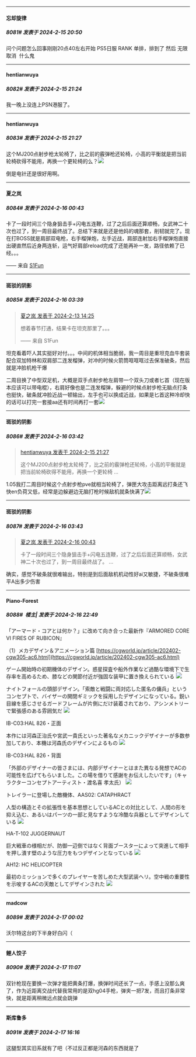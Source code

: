 
*****

####  忘却旋律  
##### 8081#       发表于 2024-2-15 20:50

问个问题怎么回事刚刚20点40左右开始 PS5日服 RANK 单排，排到了 然后 无限取消  什么鬼


*****

####  hentianwuya  
##### 8082#       发表于 2024-2-15 21:24

我一晚上没连上PSN港服了。

*****

####  hentianwuya  
##### 8083#       发表于 2024-2-15 21:27

这个MJ200点射步枪太轮椅了，比之前的霰弹枪还轮椅，小高的平衡就是把当前轮椅砍得不能用，再换一个更轮椅的么？<img src="https://static.saraba1st.com/image/smiley/face2017/091.png" referrerpolicy="no-referrer">

倒是电针还是很好用啊。


*****

####  夏之岚  
##### 8084#       发表于 2024-2-16 00:43

卡了一段时间三个隐身狙击手+闪电五连鞭，过了之后后面还算顺畅，女武神二十次也过了，到一周目最终战了。总结下来就是还是他妈的魂那套，削韧就完了。现在打BOSS就是肩部双电枪，右手榴弹炮，左手近战，肩部连射加右手榴弹炮直接出硬直然后近身两连斩，运气好肩部reload完成了还能再补一发，路径依赖了已经。。。

—— 来自 [S1Fun](https://s1fun.koalcat.com)


*****

####  斑驳的阴影  
##### 8085#       发表于 2024-2-16 03:39

<blockquote><a href="httphttps://bbs.saraba1st.com/2b/forum.php?mod=redirect&amp;goto=findpost&amp;pid=63952873&amp;ptid=2109078" target="_blank">夏之岚 发表于 2024-2-13 14:25</a>

想着春节打通，结果卡在坦克那里了。。。

—— 来自 S1Fun</blockquote>
坦克看着吓人其实挺好对付。。。中间的机体相当脆弱，我一周目是重坦克血牛套装配合双加特林和双肩部二连发榴弹，对冲的时候火箭筒哐哐哐过去保准破条，然后就是冲脸机枪干爆

二周目换了中型双足机，大概是双手点射步枪左肩带一个双头刀或者匕首（现在版本应该可以带电棍），右肩好像也是二连发榴弹，躲避的时候点射步枪无脑点打条也挺快，破条就冲脸近战一顿输出，左手也可以换成近战，如果是匕首这种冷却快的话可以打完一套接aa还有时间再打一套<img src="https://static.saraba1st.com/image/smiley/face2017/044.png" referrerpolicy="no-referrer">


*****

####  斑驳的阴影  
##### 8086#       发表于 2024-2-16 03:42

<blockquote><a href="httphttps://bbs.saraba1st.com/2b/forum.php?mod=redirect&amp;goto=findpost&amp;pid=63966511&amp;ptid=2109078" target="_blank">hentianwuya 发表于 2024-2-15 21:27</a>

这个MJ200点射步枪太轮椅了，比之前的霰弹枪还轮椅，小高的平衡就是把当前轮椅砍得不能用，再换一个更轮椅 ...</blockquote>
1.05我打二周目时候这个点射步枪pve就相当轮椅了，弹匣大攻击距离远打条还飞快en负荷又低，经常是边躲避边无脑打枪时候敌机就条快满了<img src="https://static.saraba1st.com/image/smiley/face2017/024.png" referrerpolicy="no-referrer">

*****

####  斑驳的阴影  
##### 8087#       发表于 2024-2-16 03:43

<blockquote><a href="httphttps://bbs.saraba1st.com/2b/forum.php?mod=redirect&amp;goto=findpost&amp;pid=63968372&amp;ptid=2109078" target="_blank">夏之岚 发表于 2024-2-16 00:43</a>

卡了一段时间三个隐身狙击手+闪电五连鞭，过了之后后面还算顺畅，女武神二十次也过了，到一周目最终战了。 ...</blockquote>
确实，感觉不破条就很难输出，特别是到后面敌机机动性好ai又敏捷，不破条很难平A出多少伤害


*****

####  Piano-Forest  
##### 8088#         楼主| 发表于 2024-2-16 22:49

「アーマード・コアとは何か？」に改めて向き合った最新作『ARMORED CORE VI FIRES OF RUBICON』

（1）メカデザイン＆アニメーション篇
[https://cgworld.jp/article/202402-cgw305-ac6.html](https://cgworld.jp/article/202402-cgw305-ac6.html)

ゲーム開始時の初期機体のデザイン。惑星探査や船外作業など過酷な環境下で生存率を高めるため、膝などの関節付近が強固な装甲に置き換えられている
<img src="https://p.sda1.dev/15/70e59fd62ed136d3fcd24dc885f8866d/8301412a183b2e6d7f221fe7af9eae60f64c243c.jpg" referrerpolicy="no-referrer">

ナイトフォールの頭部デザイン。「索敵と戦闘に両対応した匿名の傭兵」というコンセプトで、バイザーの開閉ギミックを採用したデザインになっている。鋭い目線を感じさせるガードフレームが片側にだけ装着されており、アシンメトリーで緊張感のある雰囲気だ
<img src="https://p.sda1.dev/15/4b3daa11c4df862a02d103be4e3ab68e/daa6e3769de0c34da7ac42f71bd0a34d35e5335a.jpg" referrerpolicy="no-referrer">

IB-C03:HAL 826・正面

本作には河森正治氏や宮武一貴氏といった著名なメカニックデザイナーが多数参加しており、本機は河森氏のデザインによるもの
<img src="https://p.sda1.dev/15/705339b004b7e4d72945c36fefe32e89/ff0e5d714edbc083bc804bd57956e4a971454cdb.jpg" referrerpolicy="no-referrer">

IB-C03:HAL 826・背面

「外部のデザイナーの皆さまには、内部デザイナーとはまた異なる発想でACの可能性を広げてもらいました。この場を借りて感謝をお伝えしたいです」（キャラクターコンセプトアーティスト・渡名喜 孝太氏）
<img src="https://p.sda1.dev/15/280cfdb0dfbfc9f30fd39fad9444cf0b/4e9478fe39a694d8dda17934e19555626ae68cd0.jpg" referrerpolicy="no-referrer">

トレイラーに登場した敵機体、AAS02: CATAPHRACT

人型の構造とその拡張性を基本思想としているACとの対比として、人間の形を抑え込む、あるいはパーツの一部と見なすような冷酷な兵器としてデザインしている
<img src="https://p.sda1.dev/15/f7a668d3ec314e7b5a192c8411550652/eede0dea30a1c37a5c91a9439acab235b96049fa.jpg" referrerpolicy="no-referrer">

HA-T-102 JUGGERNAUT

巨大戦車の様相だが、防御一辺倒ではなく背面ブースターによって突進して相手を押し潰す壁のような圧力をもつデザインとなっている
<img src="https://p.sda1.dev/15/c1537e91a1aac96211463f7e43c506db/9471b7a1cfc9d77bc18a7d918dc970e5d69f2851.jpg" referrerpolicy="no-referrer">

AH12: HC HELICOPTER

最初のミッションで多くのプレイヤーを苦しめた大型武装ヘリ。空中戦の重要性を示唆するACの天敵としてデザインされた
<img src="https://p.sda1.dev/15/79ed37cf31969b0b3fb5cc838ae2f485/0d1288f9b012a0f57481f67451c2ce71102a0340.jpg" referrerpolicy="no-referrer">


*****

####  madcow  
##### 8089#       发表于 2024-2-17 00:02

沃尔特这台的下半身好白闪（


*****

####  鲤人饺子  
##### 8090#       发表于 2024-2-17 11:07

双针枪现在要换一次弹才能把黄条打爆，换弹时间还长了一点，手感上没那么爽了，作为近距离交战代替我常用的是双hg04手枪，弹夹一把7发，而且打条非常快，就是距离稍微远点就会跳弹


*****

####  斯库鲁多  
##### 8091#       发表于 2024-2-17 16:16

这腿型其实旧系就有了吧（不过反正都是河森的东西就是了

